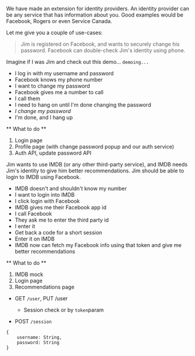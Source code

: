 We have made an extension for identity providers. An identity provider can be any
service that has information about you.
Good examples would be Facebook, Rogers or even Service Canada.

Let me give you a couple of use-cases:

> Jim is registered on Facebook, and wants to securely change his password. Facebook can double-check Jim's identity using phone.

Imagine if I was Jim and check out this demo... `demoing...`

- I log in with my username and password
- Facebook knows my phone number
- I want to change my password
- Facebook gives me a number to call
- I call them
- I need to hang on until I'm done changing the password
- *I change my password*
- I'm done, and I hang up

** What to do **

1. Login page
2. Profile page (with change password popup and our auth service)
3. Auth API, update password API

Jim wants to use IMDB (or any other third-party service),
and IMDB needs Jim's identity to give him better recommendations.
Jim should be able to login to IMDB using Facebook.

- IMDB doesn't and shouldn't know my number
- I want to login into IMDB
- I click login with Facebook
- IMDB gives me their Facebook app id
- I call Facebook
- They ask me to enter the third party id
- I enter it
- Get back a code for a short session
- Enter it on IMDB
- IMDB now can fetch my Facebook info using that token and give me better recommendations

** What to do **

1. IMDB mock
2. Login page
3. Recommendations page


- GET `/user`, PUT /user
  * Session check or by `token`param

- POST `/session`
```
{
    username: String,
    password: String
}
```
